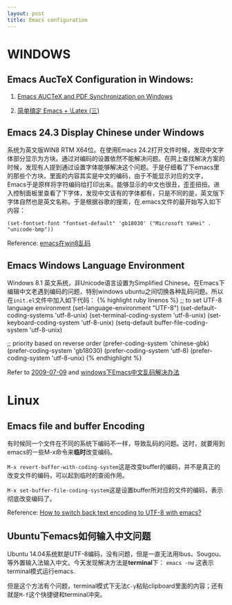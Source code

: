 ```yaml
---
layout: post
title: Emacs configuration
---
```


# WINDOWS

## Emacs AucTeX Configuration in Windows:
1. [Emacs AUCTeX and PDF Synchronization on Windows](http://www.barik.net/archive/2012/07/18/154432/)

2. [简单搞定 Emacs + \Latex (三)](http://blog.csdn.net/nangnang/article/details/19234853)

## Emacs 24.3 Display Chinese under Windows

系统为英文版WIN8 RTM X64位。在使用Emacs 24.2打开文件时候，发现中文字体部分显示为方块。通过对编码的设置依然不能解决问题。在网上查找解决方案的时候，发现有人提到通过设置字体能够解决这个问题。于是仔细看了下emacs里的那些个方块，里面的内容其实是中文的编码，由于不能显示对应的文字，Emacs于是原样将字符编码给打印出来。能够显示的中文也很丑，歪歪扭扭。进入控制面板里查看了下字体，发现中文该有的字体都有，只是不同的是，英文版下字体自然也是英文名称。于是根据谷歌的搜索，在.emacs文件的最开始写入如下内容：

`(set-fontset-font "fontset-default" 'gb18030' ("Microsoft YaHei" . "unicode-bmp"))`

Reference: [emacs在win8乱码](http://blog.csdn.net/qianchenglenger/article/details/10950769)

## Emacs Windows Language Environment
Windows 8.1 英文系统，非Unicode语言设置为Simplified Chinese。在Emacs下编辑中文老遇到编码的问题，特别windows ubuntu之间切换各种乱码问题。所以在`init.el`文件中加入如下代码：
{% highlight ruby linenos %}
;; to set UTF-8 language environment
(set-language-environment "UTF-8")
(set-default-coding-systems 'utf-8-unix)
(set-terminal-coding-system 'utf-8-unix)
(set-keyboard-coding-system 'utf-8-unix)
(setq-default buffer-file-coding-system 'utf-8-unix)

;; priority based on reverse order
(prefer-coding-system 'chinese-gbk)
(prefer-coding-system 'gb18030)
(prefer-coding-system 'utf-8)
(prefer-coding-system 'utf-8-unix)
{% endhighlight %}

Refer to [2009-07-09](http://masutaka.net/chalow/2009-07-09-1.html) and [windows下Emacs中文乱码解决办法](http://blog.csdn.net/sanwu2010/article/details/23994977)

# Linux

## Emacs file and buffer Encoding

有时候同一个文件在不同的系统下编码不一样，导致乱码的问题。这时，就要用到emacs的一些M-x命令来**临时**改变编码。

`M-x revert-buffer-with-coding-system`这是改变buffer的编码，并不是真正的改变文件的编码，可以起到临时的查阅作用。

`M-x set-buffer-file-coding-system`这是设置buffer所对应的文件的编码，表示彻底改变编码了。

Reference: [How to switch back text encoding to UTF-8 with emacs?](http://superuser.com/questions/549497/how-to-switch-back-text-encoding-to-utf-8-with-emacs)

## Ubuntu下emacs如何输入中文问题

Ubuntu 14.04系统默是UTF-8编码，没有问题，但是一直无法用Ibus、Sougou、等外置输入法输入中文。今天发现解决方法是**terminal**下：
	`emacs -nw`
这表示terminal模式运行emacs.

但是这个方法有个问题，terminal模式下无法`C-y`粘贴clipboard里面的内容；还有就是`M-f`这个快捷键和terminal冲突。